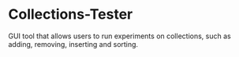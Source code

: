 # Collections-Tester
GUI tool that allows users to run experiments on collections, such as adding, removing, inserting and sorting.
